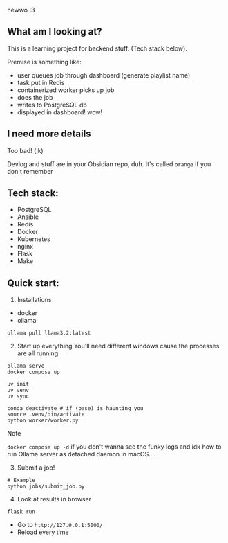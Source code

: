 hewwo :3

## What am I looking at?
This is a learning project for backend stuff. (Tech stack below).

Premise is something like: 

- user queues job through dashboard (generate playlist name)
- task put in Redis
- containerized worker picks up job
- does the job
- writes to PostgreSQL db
- displayed in dashboard!
wow!


## I need more details
Too bad!
(jk)

Devlog and stuff are in your Obsidian repo, duh. It's called `orange` if you don't remember

## Tech stack:
- PostgreSQL
- Ansible
- Redis
- Docker
- Kubernetes
- nginx
- Flask
- Make


## Quick start:
1. Installations
- docker
- ollama

```shell
ollama pull llama3.2:latest
```

2. Start up everything
You'll need different windows cause the processes are all running
```shell
ollama serve
docker compose up

uv init
uv venv
uv sync

conda deactivate # if (base) is haunting you
source .venv/bin/activate
python worker/worker.py
```

> [!note] 
> `docker compose up -d` if you don't wanna see the funky logs
> and idk how to run Ollama server as detached daemon in macOS....


3. Submit a job!
```shell
# Example
python jobs/submit_job.py 
```

4. Look at results in browser
```shell
flask run
```
- Go to `http://127.0.0.1:5000/`
- Reload every time